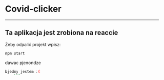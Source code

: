 # Covid-clicker

---

## Ta aplikacja jest zrobiona  na reaccie

Żeby odpalić projekt wpisz:

```bash
npm start 
```

dawac pjenondze
```bash 
bjedny jestem :(
    ```